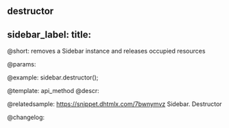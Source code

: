 destructor
---
sidebar_label: 
title: 
---          

@short: removes a Sidebar instance and releases occupied resources


@params:




@example:
sidebar.destructor();


@template: api_method
@descr:

@relatedsample: https://snippet.dhtmlx.com/7bwnymvz	Sidebar. Destructor



@changelog:


